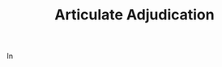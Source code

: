 ---
title: Articulate Adjudication
permalink: "/definitions/articulate-adjudication.html"
body: In
published_at: '2018-07-07'
layout: post
---